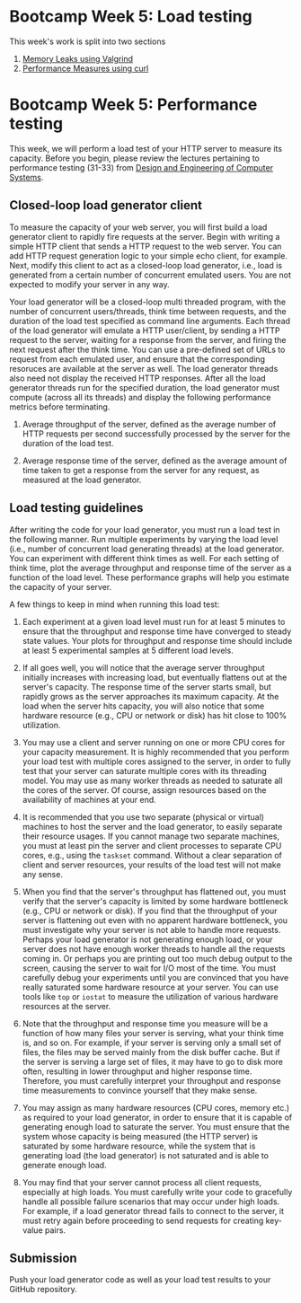 # Bootcamp Week 5: Load testing

This week's work is split into two sections

1. [Memory Leaks using Valgrind](./valgrind/README.md)
2. [Performance Measures using curl](./performance/README.md)

# Bootcamp Week 5: Performance testing

This week, we will perform a load test of your HTTP server to measure its capacity. Before you begin, please review the lectures pertaining to performance testing (31-33) from [Design and Engineering of Computer Systems](https://www.cse.iitb.ac.in/~mythili/decs/). 

## Closed-loop load generator client

To measure the capacity of your web server, you will first build a load generator client to rapidly fire requests at the server. Begin with writing a simple HTTP client that sends a HTTP request to the web server. You can add HTTP request generation logic to your simple echo client, for example. Next, modify this client to act as a closed-loop load generator, i.e., load is generated from a certain number of concurrent emulated users. You are not expected to modify your server in any way.

Your load generator will be a closed-loop multi threaded program, with the number of concurrent users/threads, think time between requests, and the duration of the load test specified as command line arguments. Each thread of the load generator will emulate a HTTP user/client,  by sending a HTTP request to the server, waiting for a response from the server, and firing the next request after the think time. You can use a pre-defined set of URLs to request from each emulated user, and ensure that the corresponding resoruces are available at the server as well. The load generator threads also need not display the received HTTP responses. After all the load generator threads run for the specified duration, the load generator must compute (across all its threads) and display the following performance metrics before terminating. 

1. Average throughput of the server, defined as the average number of HTTP requests per second successfully processed by the server for the duration of the load test.  

2. Average response time of the server, defined as the average amount of time taken to get a response from the server for any request, as measured at the load generator. 


## Load testing guidelines

After writing the code for your load generator, you must run a load test in the following manner. Run multiple experiments by varying the load level (i.e., number of concurrent load generating threads) at the load generator. You can experiment with different think times as well. For each setting of think time, plot the average throughput and response time of the server as a function of the load level. These performance graphs will help you estimate the capacity of your server. 

A few things to keep in mind when running this load test:

1. Each experiment at a given load level must run for at least 5 minutes to ensure that the throughput and response time have converged to steady state values. Your plots for throughput and response time should include at least 5 experimental samples at 5 different load levels. 

2. If all goes well, you will notice that the average server throughput initially increases with increasing load, but eventually flattens out at the server's capacity. The response time of the server starts small, but rapidly grows as the server approaches its maximum capacity. At the load when the server hits capacity, you will also notice that some hardware resource (e.g., CPU or network or disk) has hit close to 100\% utilization. 

3. You may use a client and server running on one or more CPU cores for your capacity measurement. It is highly recommended that you perform your load test with multiple cores assigned to the server, in order to fully test that your server can saturate multiple cores with its threading model. You may use as many worker threads as needed to saturate all the cores of the server. Of course, assign resources based on the availability of machines at your end.

4. It is recommended that you use two separate (physical or virtual) machines to host the server and the load generator, to easily separate their resource usages. If you cannot manage two separate machines, you must at least pin the server and client processes to separate CPU cores, e.g., using the ```taskset``` command. Without a clear separation of client and server resources, your results of the load test will not make any sense.

5. When you find that the server's throughput has flattened out, you must verify that the server's capacity is limited by some hardware bottleneck (e.g., CPU or network or disk). If you find that the throughput of your server is flattening out even with no apparent hardware bottleneck, you must investigate why your server is not able to handle more requests. Perhaps your load generator is not generating enough load, or your server does not have enough worker threads to handle all the requests coming in. Or perhaps you are printing out too much debug output to the screen, causing the server to wait for I/O most of the time. You must carefully debug your experiments until you are convinced that you have really saturated some hardware resource at your server. You can use tools like ```top``` or ```iostat``` to measure the utilization of various hardware resources at the server.

6. Note that the throughput and response time you measure will be a function of how many files your server is serving, what your think time is, and so on. For example, if your server is serving only a small set of files, the files may be served mainly from the disk buffer cache. But if the server is serving a large set of files, it may have to go to disk more often, resulting in lower throughput and higher response time. Therefore, you must carefully interpret your throughput and response time measurements to convince yourself that they make sense.

7. You may assign as many hardware resources (CPU cores, memory etc.) as required to your load generator, in order to ensure that it is capable of generating enough load to saturate the server. You must ensure that the system whose capacity is being measured (the HTTP server) is saturated by some hardware resource, while the system that is generating load (the load generator) is not saturated and is able to generate enough load.

8. You may find that your server cannot process all client requests, especially at high loads. You must carefully write your code to gracefully handle all possible failure scenarios that may occur under high loads. For example, if a load generator thread fails to connect to the server, it must retry again before proceeding to send requests for creating key-value pairs.

## Submission

Push your load generator code as well as your load test results to your GitHub repository.
